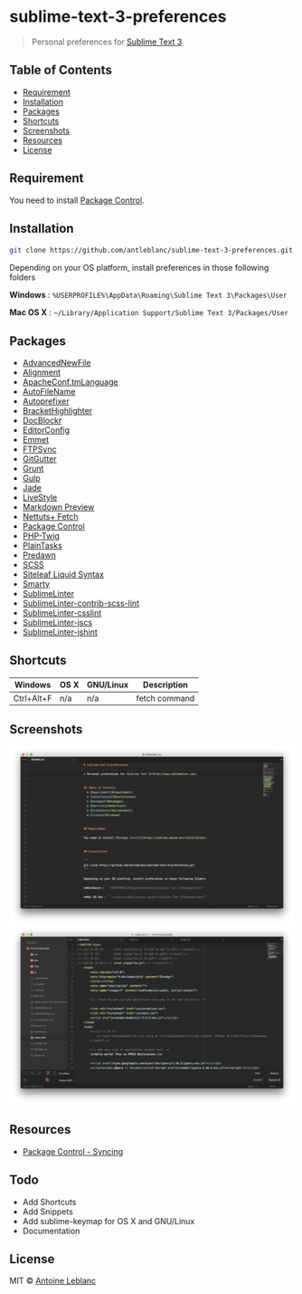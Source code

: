 # sublime-text-3-preferences

> Personal preferences for [Sublime Text 3](http://www.sublimetext.com).

## Table of Contents

- [Requirement](#requirement)
- [Installation](#installation)
- [Packages](#packages)
- [Shortcuts](#shortcuts)
- [Screenshots](#screenshots)
- [Resources](#resources)
- [License](#license)

## Requirement

You need to install [Package Control](https://sublime.wbond.net/installation).

## Installation

```sh
git clone https://github.com/antleblanc/sublime-text-3-preferences.git
```

Depending on your OS platform, install preferences in those following folders

**Windows** : ```%USERPROFILE%\AppData\Roaming\Sublime Text 3\Packages\User```

**Mac OS X** : ```~/Library/Application Support/Sublime Text 3/Packages/User```

## Packages

- [AdvancedNewFile](https://packagecontrol.io/packages/AdvancedNewFile)
- [Alignment](https://packagecontrol.io/packages/Alignment)
- [ApacheConf.tmLanguage](https://packagecontrol.io/packages/ApacheConf.tmLanguage)
- [AutoFileName](https://packagecontrol.io/packages/AutoFileName)
- [Autoprefixer](https://packagecontrol.io/packages/Autoprefixer)
- [BracketHighlighter](https://packagecontrol.io/packages/BracketHighlighter)
- [DocBlockr](https://packagecontrol.io/packages/DocBlockr)
- [EditorConfig](https://packagecontrol.io/packages/EditorConfig)
- [Emmet](https://packagecontrol.io/packages/Emmet)
- [FTPSync](https://packagecontrol.io/packages/FTPSync)
- [GitGutter](https://packagecontrol.io/packages/GitGutter)
- [Grunt](https://packagecontrol.io/packages/Grunt)
- [Gulp](https://packagecontrol.io/packages/Gulp)
- [Jade](https://packagecontrol.io/packages/Jade)
- [LiveStyle](https://packagecontrol.io/packages/LiveStyle)
- [Markdown Preview](https://packagecontrol.io/packages/Markdown%20Preview)
- [Nettuts+ Fetch](https://packagecontrol.io/packages/Nettuts%2B%20Fetch)
- [Package Control](https://packagecontrol.io/packages/Package%20Control)
- [PHP-Twig](https://packagecontrol.io/packages/PHP-Twig)
- [PlainTasks](https://packagecontrol.io/packages/PlainTasks)
- [Predawn](https://packagecontrol.io/packages/Predawn)
- [SCSS](https://packagecontrol.io/packages/SCSS)
- [Siteleaf Liquid Syntax](https://packagecontrol.io/packages/Siteleaf%20Liquid%20Syntax)
- [Smarty](https://packagecontrol.io/packages/Smarty)
- [SublimeLinter](https://packagecontrol.io/packages/SublimeLinter)
- [SublimeLinter-contrib-scss-lint](https://packagecontrol.io/packages/SublimeLinter-contrib-scss-lint)
- [SublimeLinter-csslint](https://packagecontrol.io/packages/SublimeLinter-csslint)
- [SublimeLinter-jscs](https://packagecontrol.io/packages/SublimeLinter-jscs)
- [SublimeLinter-jshint](https://packagecontrol.io/packages/SublimeLinter-jshint)

## Shortcuts

| Windows          | OS X            | GNU/Linux        | Description   |
| ---------------- | --------------- | ---------------- | ------------- |
| Ctrl+Alt+F       | n/a             | n/a              | fetch command |

## Screenshots

![Capture OS X #1](screenshots/os-x-1.png)
![Capture OS X #2](screenshots/os-x-2.png)

## Resources

- [Package Control - Syncing](https://sublime.wbond.net/docs/syncing)

## Todo

- Add Shortcuts
- Add Snippets
- Add sublime-keymap for OS X and GNU/Linux
- Documentation

## License

MIT © [Antoine Leblanc](http://antleblanc.me)
